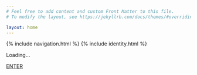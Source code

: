 ```yaml
---
# Feel free to add content and custom Front Matter to this file.
# To modify the layout, see https://jekyllrb.com/docs/themes/#overriding-theme-defaults

layout: home
---
```

<div class="header-appear">
    {% include navigation.html %}
    {% include identity.html %}
</div>

<div class="loading-bar">
    <p class="loading-text">Loading...</p>
    <div class="progress">
        <div class="progress-bar-orange"></div>
    </div>
    <a class="enter-button" href="/videos">ENTER</a>
</div>
